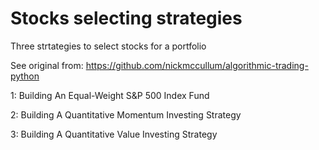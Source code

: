 # Stocks selecting strategies
Three strtategies to select stocks for a portfolio

See original from:
https://github.com/nickmccullum/algorithmic-trading-python


1: Building An Equal-Weight S&P 500 Index Fund

2: Building A Quantitative Momentum Investing Strategy

3: Building A Quantitative Value Investing Strategy

